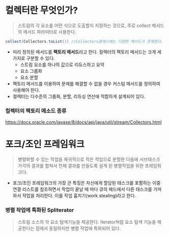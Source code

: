 # 컬렉터란 무엇인가?

> 스트림의 각 요소를 어떤 식으로 도출할지 지정하는 것으로, 주로 collect 메서드의 메서드 파라미터로 사용한다.

```java
collect(Collectors.toList()) //Collectors클래스에는 다양한 메서드가 존재한다.
```



- 미리 정의된 메서드를 **팩토리 메서드**라고 한다. 컬렉터의 팩토리 메서드는 크게 세 가지로 구분할 수 있다.
  - 스트림 요소를 하나의 값으로 리듀스하고 요약
  - 요소 그룹화
  - 요소 분할
- 팩토리 메서드를 이용하여 문제를 해결할 수 없을 경우 커스텀 메서드를 정의하여 사용해야 한다.
- 컬렉터는 다수준의 그룹화, 분할, 리듀싱 연산에 적합하게 설계되어 있다.



### 컬렉터의 팩토리 메소드 종류

https://docs.oracle.com/javase/8/docs/api/java/util/stream/Collectors.html



# 포크/조인 프레임워크

> 병렬화할 수 있는 작업을 재귀적으로 작은 작업으로 분할한 다음에 서브태스크 가각의 결과를 합쳐서 전체 결과를 만들도록 설계 된 병렬작업을 위한 프레임워크다.

- 포크/조인 프레임워크의 가장 큰 특징은 자신에게 할당된 태스크를 포함하는 이중 연결 리스트를 참조하면서 작업이 끝날 때 마다 큐의 헤드에서 다른 태스크를 가져와서 작업을 처리한다. 이를 작업 훕치기(work stealing)라고 한다.



### 병렬 작업에 특화된 Spliterator

> 스트림 소스의 각 요소 탐색기능을 제공한다. Iterator처럼 요소 탐색 기능을 제공한다는 점에서 동일하지만 병렬 작업에 특화되어 있다.



